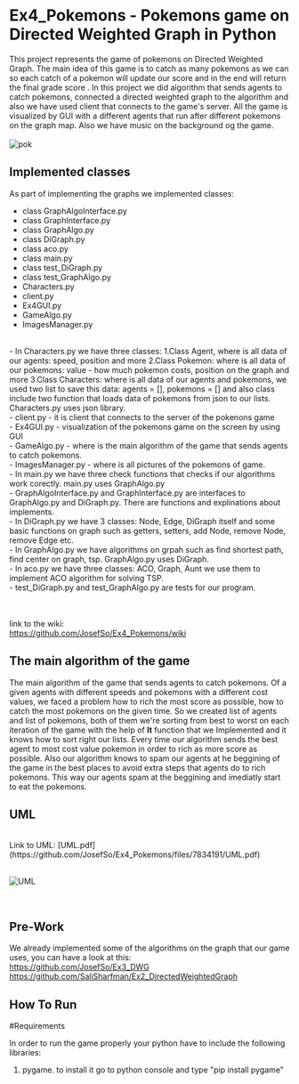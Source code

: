 # Ex4_Pokemons - Pokemons game on Directed Weighted Graph in Python

This project represents the game of pokemons on Directed Weighted Graph. The main idea of this game is to catch as many pokemons as we can so each catch of a pokemon will update our score and in the end will return the final grade score . In this project we did algorithm that sends agents to catch pokemons, connected a directed weighted graph to the algorithm and also we have used client that connects to the game's server. All the game is visualized by GUI with a different agents that run after different pokemons on the graph map. Also we have music on the background og the game.
<br> <br>
![pok](https://user-images.githubusercontent.com/77780368/148662389-3cc8bf19-a054-4114-badf-7dc8f28241a7.jpg)
<br>

## Implemented classes 
As part of implementing the graphs we implemented classes:

* class GraphAlgoInterface.py
* class GraphInterface.py
* class GraphAlgo.py
* class DiGraph.py
* class aco.py
* class main.py
* class test_DiGraph.py
* class test_GraphAlgo.py
* Characters.py
* client.py
* Ex4GUI.py
* GameAlgo.py
* ImagesManager.py


<br>
- In Characters.py we have three classes: 1.Class Agent, where is all data of our agents: speed, position and more 2.Class Pokemon: where is all data of our pokemons: value - how much pokemon costs, position on the graph and more 3.Class Characters: where is all data of our agents and pokemons, we used two list to save this data: agents = [], pokemons = [] and also class include two function that loads data of pokemons from json to our lists. Characters.py uses json library.
<br>
- client.py - it is client that connects to the server of the pokenons game
<br>
- Ex4GUI.py - visualization of the pokemons game on the screen by using GUI
<br>
- GameAlgo.py - where is the main algorithm of the game that sends agents to catch pokemons.
<br>
- ImagesManager.py - where is all pictures of the pokemons of game.
<br>
- In main.py we have three check functions that checks if our algorithms work corectly. main.py uses GraphAlgo.py
<br>
- GraphAlgoInterface.py and GraphInterface.py are interfaces to GraphAlgo.py and DiGraph.py. There are functions and explinations about implements.
<br>
- In DiGraph.py we have 3 classes: Node, Edge, DiGraph itself and some basic functions on graph such as getters, setters, add Node, remove Node, remove Edge etc.
<br>
- In GraphAlgo.py we have algorithms on grpah such as find shortest path, find center on graph, tsp. GraphAlgo.py uses DiGraph. 
<br>
- In aco.py we have three classes: ACO, Graph, Aunt we use them to implement ACO algorithm for solving TSP.
<br>
- test_DiGraph.py and test_GraphAlgo.py are tests for our program.
<br>
<br>
<br>

link to the wiki: <br>
https://github.com/JosefSo/Ex4_Pokemons/wiki

## The main algorithm of the game

The main algorithm of the game that sends agents to catch pokemons. Of a given agents with different speeds and pokemons with a different cost values, we faced a problem how to rich the most score as possible, how to catch the most pokemons on the given time. So we created list of agents and list of pokemons, both of them we're sorting from best to worst on each iteration of the game with the help of __lt__ function that we Implemented and it knows how to sort right our lists. Every time our algorithm sends the best agent to most cost value pokemon in order to rich as more score as possible. Also our algorithm knows to spam our agents at he beggining of the game in the best places to avoid extra steps that agents do to rich pokemons. This way our agents spam at the beggining and imediatly start to eat the pokemons.

## UML
<br>
Link to UML: [UML.pdf](https://github.com/JosefSo/Ex4_Pokemons/files/7834191/UML.pdf)

<br>
<br>

![UML](https://user-images.githubusercontent.com/77780368/148663417-635da90f-f97d-4a72-90a2-add245f5fe1a.jpeg)


<br>

## Pre-Work

We already implemented some of the algorithms on the graph that our game uses, you can have a look at this: <br>
https://github.com/JosefSo/Ex3_DWG <br>
https://github.com/SaliSharfman/Ex2_DirectedWeightedGraph
<br>



## How To Run

#Requirements

In order to run the game properly your python have to include the following libraries:
1. pygame. to install it go to python console and type "pip install pygame"
